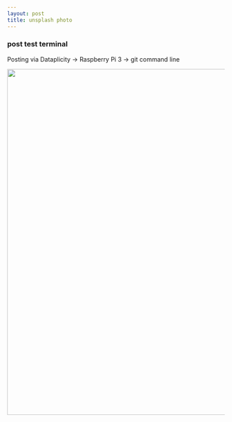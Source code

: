 ```yaml
---
layout: post
title: unsplash photo 
--- 
```

### post test terminal 
Posting via Dataplicity -> Raspberry Pi 3 -> git command line

<img src="/images/type-away-numero-dos.jpg" width=800>
